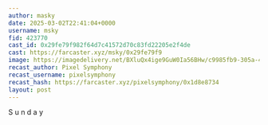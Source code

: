 ```yaml
---
author: masky
date: 2025-03-02T22:41:04+0000
username: msky
fid: 423770
cast_id: 0x29fe79f982f64d7c41572d70c83fd22205e2f4de
cast: https://farcaster.xyz/msky/0x29fe79f9
image: https://imagedelivery.net/BXluQx4ige9GuW0Ia56BHw/c9985fb9-305a-4096-3bbf-c22d8f8ab500/original
recast_author: Pixel Symphony
recast_username: pixelsymphony
recast_hash: https://farcaster.xyz/pixelsymphony/0x1d8e8734
layout: post
---
```


S u n d a y

<img src='https://imagedelivery.net/BXluQx4ige9GuW0Ia56BHw/c9985fb9-305a-4096-3bbf-c22d8f8ab500/original' alt='' referrerpolicy='no-referrer'/>
